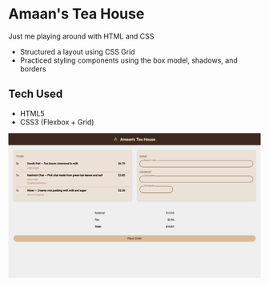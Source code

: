 # Amaan's Tea House

Just me playing around with HTML and CSS

- Structured a layout using CSS Grid
- Practiced styling components using the box model, shadows, and borders


## Tech Used
- HTML5
- CSS3 (Flexbox + Grid)

![Screenshot](amaansteahouse.png)
